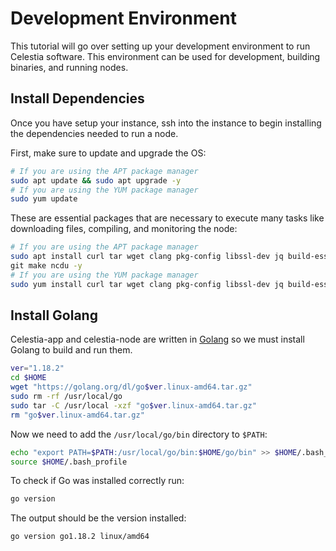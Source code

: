 # Development Environment

This tutorial will go over setting up your development environment to run
Celestia software. This environment can be used for development, building
binaries, and running nodes.

## Install Dependencies

Once you have setup your instance, ssh into the instance to begin installing the
dependencies needed to run a node.

First, make sure to update and upgrade the OS:

```sh
# If you are using the APT package manager
sudo apt update && sudo apt upgrade -y
# If you are using the YUM package manager
sudo yum update
```

These are essential packages that are necessary to execute many tasks like
downloading files, compiling, and monitoring the node:

```sh
# If you are using the APT package manager
sudo apt install curl tar wget clang pkg-config libssl-dev jq build-essential \
git make ncdu -y
# If you are using the YUM package manager
sudo yum install curl tar wget clang pkg-config libssl-dev jq build-essential git make ncdu -y
```

## Install Golang

Celestia-app and celestia-node are written in [Golang](https://go.dev/) so we must install Golang to build and run them.

```sh
ver="1.18.2"
cd $HOME
wget "https://golang.org/dl/go$ver.linux-amd64.tar.gz"
sudo rm -rf /usr/local/go
sudo tar -C /usr/local -xzf "go$ver.linux-amd64.tar.gz"
rm "go$ver.linux-amd64.tar.gz"
```

Now we need to add the `/usr/local/go/bin` directory to `$PATH`:

```sh
echo "export PATH=$PATH:/usr/local/go/bin:$HOME/go/bin" >> $HOME/.bash_profile
source $HOME/.bash_profile
```

To check if Go was installed correctly run:

```sh
go version
```

The output should be the version installed:

```sh
go version go1.18.2 linux/amd64
```
